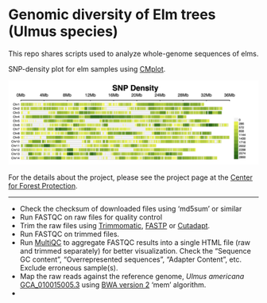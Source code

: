 # Genomic diversity of Elm trees (Ulmus species)
This repo shares scripts used to analyze whole-genome sequences of elms. 

SNP-density plot for elm samples using [CMplot](https://github.com/YinLiLin/CMplot).

![SNP-density plot](./img/SNP_density.jpg)

For the details about the project, please see the project page at the [Center for Forest Protection](https://www.forestprotection.uk/project/2209-distribution-and-diversity-of-existing-uk-elms/).

---

- Check the checksum of downloaded files using ‘md5sum’ or similar
- Run FASTQC on raw files for quality control
- Trim the raw files using [Trimmomatic](https://github.com/timflutre/trimmomatic), [FASTP](https://github.com/OpenGene/fastp) or [Cutadapt](https://cutadapt.readthedocs.io/en/stable/).
- Run FASTQC on trimmed files.
- Run [MultiQC](https://github.com/MultiQC/MultiQC) to aggregate FASTQC results into a single HTML file (raw and trimmed separately) for better visualization. Check the “Sequence GC content”, “Overrepresented sequences”, “Adapter Content”, etc. Exclude erroneous sample(s).
- Map the raw reads against the reference genome, *Ulmus americana* [GCA_010015005.3](https://www.ncbi.nlm.nih.gov/datasets/genome/GCA_010015005.3/) using [BWA version 2](https://github.com/bwa-mem2/bwa-mem2) ‘mem’ algorithm.
- 



